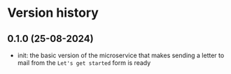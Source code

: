 # Version history

## 0.1.0 (25-08-2024)

- init: the basic version of the microservice that makes sending a letter to mail from the `Let's get started` form is ready